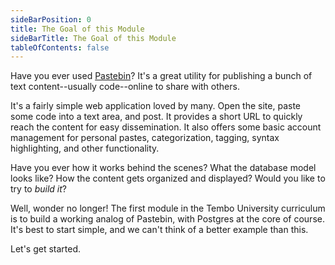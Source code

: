 ```yaml
---
sideBarPosition: 0
title: The Goal of this Module
sideBarTitle: The Goal of this Module
tableOfContents: false
---
```


Have you ever used [Pastebin](https://pastebin.com/)? It's a great utility for publishing a bunch of text content--usually code--online to share with others.

It's a fairly simple web application loved by many. Open the site, paste some code into a text area, and post. It provides a short URL to quickly reach the content for easy dissemination. It also offers some basic account management for personal pastes, categorization, tagging, syntax highlighting, and other functionality.

Have you ever how it works behind the scenes? What the database model looks like? How the content gets organized and displayed? Would you like to try to _build it_?

Well, wonder no longer! The first module in the Tembo University curriculum is to build a working analog of Pastebin, with Postgres at the core of course. It's best to start simple, and we can't think of a better example than this.

Let's get started.
